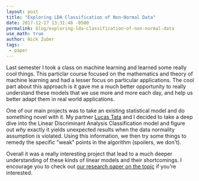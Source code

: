 ```yaml
---
layout: post
title: "Exploring LDA Classification of Non-Normal Data"
date: 2017-12-27 13:31:48 -0500
permalink: blog/exploring-lda-classification-of-non-normal-data
use_math: true
author: Nick Zuber
tags:
 - paper
---
```


Last semester I took a class on machine learning and learned some really cool things. This particlar course focused on the mathematics and theory of machine learning and had a lesser focus on particular applications. The cool part about this approach is it gave me a much better opportunity to really understand these models that we use more and more each day, and help us better adapt them in real world applications. 

One of our main projects was to take an existing statistical model and do something novel with it. My partner [Lucas Tata](https://github.com/lucas-tata) and I decided to take a deep dive into the Linear Discriminant Analysis Classification model and figure out _why_ exactly it yields unexpected results when the data normality assumption is violated. Using this information, we then try some things to remedy the specific "weak" points in the algorithm (spoilers, we don't).

Overall it was a really interesting project that lead to a much deeper understanding of these kinds of linear models and their shortcomings. I encourage you to check out [our research paper on the topic](../pdf/lda.pdf) if you're interested.
